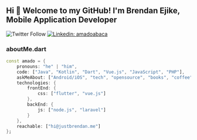 <!--
**definitelyme/definitelyme** is a ✨ _special_ ✨ repository because its `README.md` (this file) appears on your GitHub profile.

Here are some ideas to get you started:

- 🔭 I’m currently working on ...
- 🌱 I’m currently learning ...
- 👯 I’m looking to collaborate on ...
- 🤔 I’m looking for help with ...
- 💬 Ask me about ...
- 📫 How to reach me: ...
- 😄 Pronouns: ...
- ⚡ Fun fact: ...
-->


## Hi 👋 Welcome to my GitHub! I'm Brendan Ejike, Mobile Application Developer


![Twitter Follow](https://img.shields.io/twitter/follow/justbrendaan?style=social)
[![Linkedin: amadoabaca](https://img.shields.io/badge/-justbrendaan-blue?style=flat-square&logo=Linkedin&logoColor=white&link=https://https://www.linkedin.com/in/justbrendaan/)](https://www.linkedin.com/in/justbrendaan/)

### aboutMe.dart

```dart
const amado = {
    pronouns: "he" | "him",
    code: ["Java", "Kotlin", "Dart", "Vue.js", "JavaScript", "PHP"],
    askMeAbout: ["Android/iOS", "tech", "opensource", "books", "coffee"],
    technologies: {
        frontEnd: {
            css: ["flutter", "vue.js"]
        },
        backEnd: {
            js: ["node.js", "laravel"]
        }        
    },
    reachable: ["hi@justbrendan.me"]
};
```
